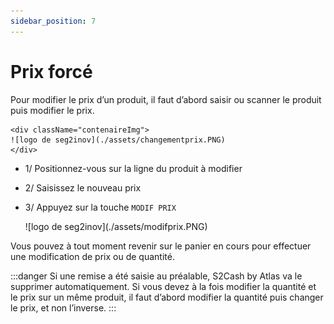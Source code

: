 ```yaml
---
sidebar_position: 7
---
```


# Prix forcé

Pour modifier le prix d’un produit, il faut d’abord saisir ou scanner le produit puis modifier le prix.


    <div className="contenaireImg">
    ![logo de seg2inov](./assets/changementprix.PNG)
    </div>


- 1/  Positionnez-vous sur la ligne du produit à modifier

- 2/  Saisissez le nouveau prix

- 3/ Appuyez sur la touche ```MODIF PRIX```


    <div className="contenaireImg">
    ![logo de seg2inov](./assets/modifprix.PNG)
    </div>

Vous pouvez à tout moment revenir sur le panier en cours pour effectuer une modification de prix ou de quantité.

:::danger
Si une remise a été saisie au préalable, S2Cash by Atlas va le supprimer automatiquement. Si vous devez à la fois modifier la quantité et le prix sur un même produit, il faut d’abord modifier la quantité puis changer le prix, et non l’inverse.
:::